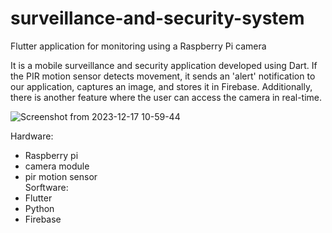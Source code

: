 # surveillance-and-security-system
Flutter application for monitoring using a Raspberry Pi camera

It is a mobile surveillance and security application developed using Dart.
If the PIR motion sensor detects movement, it sends an 'alert' notification to our application, captures an image, and stores it in Firebase. 
Additionally, there is another feature where the user can access the camera in real-time.

![Screenshot from 2023-12-17 10-59-44](https://github.com/hadilaff/surveillance-and-security-system/assets/58861613/b45eb378-843a-41ea-815d-795954ab65ac)




Hardware:
- Raspberry pi
- camera module
- pir motion sensor  
Sorftware:
- Flutter
- Python
- Firebase
